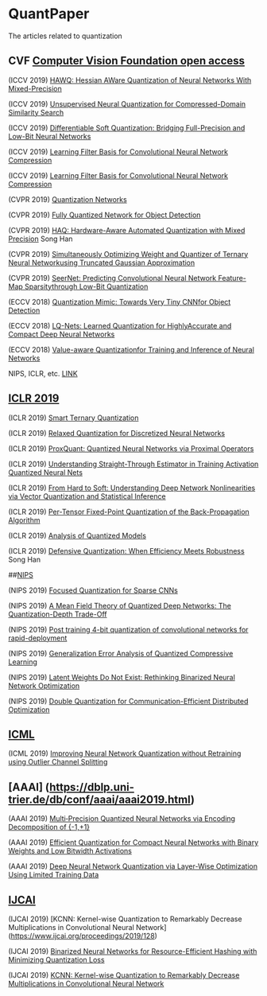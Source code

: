 # QuantPaper
The articles related to quantization

## CVF [Computer Vision Foundation open access](http://openaccess.thecvf.com/menu.py)

(ICCV 2019) [HAWQ: Hessian AWare Quantization of Neural Networks With Mixed-Precision](http://openaccess.thecvf.com/content_ICCV_2019/papers/Dong_HAWQ_Hessian_AWare_Quantization_of_Neural_Networks_With_Mixed-Precision_ICCV_2019_paper.pdf)

(ICCV 2019) [Unsupervised Neural Quantization for Compressed-Domain Similarity Search](http://openaccess.thecvf.com/content_ICCV_2019/papers/Morozov_Unsupervised_Neural_Quantization_for_Compressed-Domain_Similarity_Search_ICCV_2019_paper.pdf)

(ICCV 2019) [Differentiable Soft Quantization: Bridging Full-Precision and Low-Bit Neural Networks](http://openaccess.thecvf.com/content_ICCV_2019/papers/Gong_Differentiable_Soft_Quantization_Bridging_Full-Precision_and_Low-Bit_Neural_Networks_ICCV_2019_paper.pdf)

(ICCV 2019) [Learning Filter Basis for Convolutional Neural Network Compression](http://openaccess.thecvf.com/content_ICCV_2019/papers/Li_Learning_Filter_Basis_for_Convolutional_Neural_Network_Compression_ICCV_2019_paper.pdf)

(ICCV 2019) [Learning Filter Basis for Convolutional Neural Network Compression](http://openaccess.thecvf.com/content_ICCV_2019/papers/Li_Learning_Filter_Basis_for_Convolutional_Neural_Network_Compression_ICCV_2019_paper.pdf)

(CVPR 2019) [Quantization Networks](http://openaccess.thecvf.com/content_CVPR_2019/papers/Yang_Quantization_Networks_CVPR_2019_paper.pdf)


(CVPR 2019) [Fully Quantized Network for Object Detection](http://openaccess.thecvf.com/content_CVPR_2019/papers/Li_Fully_Quantized_Network_for_Object_Detection_CVPR_2019_paper.pdf)


(CVPR 2019) [HAQ: Hardware-Aware Automated Quantization with Mixed Precision](http://openaccess.thecvf.com/content_CVPR_2019/papers/Wang_HAQ_Hardware-Aware_Automated_Quantization_With_Mixed_Precision_CVPR_2019_paper.pdf) Song Han


(CVPR 2019) [Simultaneously Optimizing Weight and Quantizer of Ternary Neural Networkusing Truncated Gaussian Approximation](http://openaccess.thecvf.com/content_CVPR_2019/papers/He_Simultaneously_Optimizing_Weight_and_Quantizer_of_Ternary_Neural_Network_Using_CVPR_2019_paper.pdf)


(CVPR 2019) [SeerNet: Predicting Convolutional Neural Network Feature-Map Sparsitythrough Low-Bit Quantization](http://openaccess.thecvf.com/content_CVPR_2019/papers/Cao_SeerNet_Predicting_Convolutional_Neural_Network_Feature-Map_Sparsity_Through_Low-Bit_Quantization_CVPR_2019_paper.pdf)

(ECCV 2018) [Quantization Mimic: Towards Very Tiny CNNfor Object Detection](http://openaccess.thecvf.com/content_ECCV_2018/papers/Yi_Wei_Quantization_Mimic_Towards_ECCV_2018_paper.pdf)

(ECCV 2018) [LQ-Nets: Learned Quantization for HighlyAccurate and Compact Deep Neural Networks](http://openaccess.thecvf.com/content_ECCV_2018/papers/Dongqing_Zhang_Optimized_Quantization_for_ECCV_2018_paper.pdf)

(ECCV 2018) [Value-aware Quantizationfor Training and Inference of Neural Networks](http://openaccess.thecvf.com/content_ECCV_2018/papers/Eunhyeok_Park_Value-aware_Quantization_for_ECCV_2018_paper.pdf)

NIPS, ICLR, etc. [LINK](https://openreview.net/)

## [ICLR 2019](https://openreview.net/group?id=ICLR.cc/2019/Conference)
(ICLR 2019) [Smart Ternary Quantization](https://openreview.net/pdf?id=SyxhaxBKPS)

(ICLR 2019) [Relaxed Quantization for Discretized Neural Networks](https://openreview.net/pdf?id=HkxjYoCqKX)

(ICLR 2019) [ProxQuant: Quantized Neural Networks via Proximal Operators](https://openreview.net/pdf?id=HyzMyhCcK7)

(ICLR 2019) [Understanding Straight-Through Estimator in Training Activation Quantized Neural Nets](https://openreview.net/pdf?id=Skh4jRcKQ)

(ICLR 2019) [From Hard to Soft: Understanding Deep Network Nonlinearities via Vector Quantization and Statistical Inference](https://openreview.net/pdf?id=Syxt2jC5FX)

(ICLR 2019) [Per-Tensor Fixed-Point Quantization of the Back-Propagation Algorithm](https://openreview.net/pdf?id=rkxaNjA9Ym)

(ICLR 2019) [Analysis of Quantized Models](https://openreview.net/pdf?id=ryM_IoAqYX)

(ICLR 2019) [Defensive Quantization: When Efficiency Meets Robustness](https://openreview.net/pdf?id=ryetZ20ctX) Song Han


##[NIPS](http://papers.nips.cc/)

(NIPS 2019) [Focused Quantization for Sparse CNNs](http://papers.nips.cc/paper/8796-focused-quantization-for-sparse-cnns.pdf)

(NIPS 2019) [A Mean Field Theory of Quantized Deep Networks: The Quantization-Depth Trade-Off](http://papers.nips.cc/paper/8926-a-mean-field-theory-of-quantized-deep-networks-the-quantization-depth-trade-off.pdf)

(NIPS 2019) [Post training 4-bit quantization of convolutional networks for rapid-deployment](http://papers.nips.cc/paper/9008-post-training-4-bit-quantization-of-convolutional-networks-for-rapid-deployment.pdf)

(NIPS 2019) [Generalization Error Analysis of Quantized Compressive Learning](http://papers.nips.cc/paper/9651-generalization-error-analysis-of-quantized-compressive-learning.pdf)

(NIPS 2019) [Latent Weights Do Not Exist: Rethinking Binarized Neural Network Optimization](http://papers.nips.cc/paper/8971-latent-weights-do-not-exist-rethinking-binarized-neural-network-optimization.pdf)

(NIPS 2019) [Double Quantization for Communication-Efficient Distributed Optimization](http://papers.nips.cc/paper/8694-double-quantization-for-communication-efficient-distributed-optimization.pdf)


## [ICML](http://proceedings.mlr.press/v97/)
(ICML 2019) [Improving Neural Network Quantization without Retraining using Outlier Channel Splitting](http://proceedings.mlr.press/v97/zhao19c/zhao19c.pdf)

## [AAAI] (https://dblp.uni-trier.de/db/conf/aaai/aaai2019.html)
(AAAI 2019) [Multi‐Precision  Quantized  Neural  Networks  via  Encoding  Decomposition  of  {-1,+1}](https://aaai.org/ojs/index.php/AAAI/article/view/4434)

(AAAI 2019) [Efficient  Quantization  for  Compact  Neural  Networks  with  Binary  Weights  and  Low  Bitwidth  Activations](https://aaai.org/ojs/index.php/AAAI/article/view/4273)

(AAAI 2019) [Deep Neural Network Quantization via Layer-Wise Optimization Using Limited Training Data](https://aaai.org/ojs/index.php/AAAI/article/view/4206)

## [IJCAI](https://dblp.uni-trier.de/db/conf/ijcai/ijcai2019.html)
(IJCAI 2019) [KCNN: Kernel-wise Quantization to Remarkably Decrease Multiplications in Convolutional Neural Network] (https://www.ijcai.org/proceedings/2019/128)

(IJCAI 2019) [Binarized Neural Networks for Resource-Efficient Hashing with Minimizing Quantization Loss](https://www.ijcai.org/proceedings/2019/145)

(IJCAI 2019) [ KCNN: Kernel-wise Quantization to Remarkably Decrease Multiplications in Convolutional Neural Network](https://www.ijcai.org/proceedings/2019/588)

